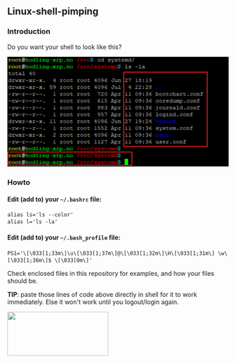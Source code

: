 ## Linux-shell-pimping

### Introduction
Do you want your shell to look like this?

![screen](https://github.com/jonaagenilsen/Linux-shell-pimping/blob/master/linux_shell.png)

### Howto

#### Edit (add to) your `~/.bashrc` file:
```
alias ls='ls --color'
alias l='ls -la'
```

#### Edit (add to) your `~/.bash_profile` file:
```
PS1='\[\033[1;33m\]\u\[\033[1;37m\]@\[\033[1;32m\]\H\[\033[1;31m\] \w\[\033[1;36m\]$ \[\033[0m\]'
```

Check enclosed files in this repository for examples, and how your files should be.

**TIP**: paste those lines of code above directly in shell for it to work immediately. Else it won't work until you logout/login again.

[<img src="https://xrptipbot.nodum.io/static/tipbot%20card-min.png" data-canonical-src="https://www.xrptipbot.com/stats/user/account:jonaagenilsen/network:twitter/" width="230" height="100" />
](https://www.xrptipbot.com/stats/user/account:jonaagenilsen/network:twitter/)
